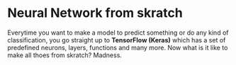 # Neural Network from skratch
Everytime you want to make a model to predict something or do any kind of classification, you go straight up to **TensorFlow (Keras)** which has a set of predefined neurons, layers, functions and many more. Now what is it like to make all thoes from skratch? Madness.